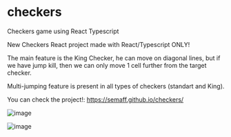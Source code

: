 # checkers
Checkers game using React Typescript

New Checkers React project made with React/Typescript ONLY!

The main feature is the King Checker, he can move on diagonal lines,
but if we have jump kill, then we can only move 1 cell further from the target checker.

Multi-jumping feature is present in all types of checkers (standart and King).

You can check the project!: https://semaff.github.io/checkers/

![image](https://user-images.githubusercontent.com/95703321/178509858-1038c7b9-0433-4722-a2ab-3ef4531e5bfc.png)



![image](https://user-images.githubusercontent.com/95703321/178509948-a8d73bba-9bd7-4f3e-ac9f-e8b03a026a22.png)
